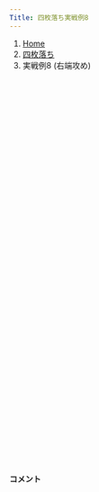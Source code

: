 ```yaml
---
Title: 四枚落ち実戦例8
---
```

<nav aria-label="breadcrumb">
  <ol class="breadcrumb mb-3">
    <li class="breadcrumb-item"><a href="/shogi-beginners/">Home</a></li>
    <li class="breadcrumb-item"><a href="/shogi-beginners/4mai/">四枚落ち</a></li>
    <li class="breadcrumb-item active" aria-current="page">実戦例8 (右端攻め)</li>
  </ol>
</nav>
<div class="row">
  <div class="col-lg-1"></div>
  <div class="col-sm" tabindex="-1">
    <script id="example-kif" type="kif">
手合割：四枚落ち
下手：下手
上手：上手
手数----指手---------消費時間--
*<ruby>右端<rt>みぎはし</rt></ruby><ruby>攻<rt>せ</rt></ruby>めの<ruby>勝<rt>か</rt></ruby>ち<ruby>方<rt>かた</rt></ruby>をおぼえましょう。
*<div class="text-center"><img class="img-fluid pt-3 w-50" src="/shogi-beginners/img/cat29.png"></div>
   1 ６二銀(71)
   2 ７六歩(77)
   3 ５四歩(53)
   4 ２六歩(27)
   5 ５三銀(62)
   6 ２五歩(26)
   7 ３二金(41)
   8 ２四歩(25)
   9 同　歩(23)
  10 同　飛(28)
  11 ２三歩打
  12 ２八飛(24)
  13 ５二玉(51)
  14 ３八銀(39)
  15 ４四歩(43)
  16 ２七銀(38)
  17 ４三玉(52)
  18 ３六銀(27)
  19 ３四歩(33)
  20 １六歩(17)
  21 ２二銀(31)
  22 １五歩(16)
  23 ５二金(61)
  24 ７八金(69)
  25 ６四銀(53)
  26 ６八銀(79)
  27 ７四歩(73)
  28 ６九玉(59)
  29 ８四歩(83)
  30 ５八金(49)
  31 ５五歩(54)
  32 ９六歩(97)
  33 ９四歩(93)
  34 ７七銀(68)
  35 ５三金(52)
  36 ６六銀(77)
  37 ５四金(53)
  38 ４六歩(47)
  39 ８五歩(84)
  40 ９七角(88)
  41 ７三桂(81)
  42 ６八金(58)
  43 ３三桂(21)
  44 ７九玉(69)
  45 ６五桂(73)
  46 ４七銀(36)
  47 ４五歩(44)
  48 同　歩(46)
  49 ９五歩(94)
  50 同　歩(96)
  51 ４五桂(33)
  52 ５六歩(57)
  53 ４六歩打
  54 同　銀(47)
  55 ５六歩(55)
  56 ５八歩打
  57 ４四歩打
  58 ９四歩(95)
  59 ２四歩(23)
  60 ９三歩成(94)
  61 ３三玉(43)
  62 ８三と(93)
  63 ５七歩成(56)
  64 同　歩(58)
  65 ７五歩(74)
  66 ４五銀(46)
  67 同　金(54)
  68 ７三と(83)
  69 ５七桂成(65)
  70 同　銀(66)
  71 ９六歩打
  72 ８八角(97)
  73 ８六歩(85)
  74 同　歩(87)
  75 ７六歩(75)
  76 ４六歩打
  77 ３五金(45)
  78 ４五桂打
  79 ２三玉(33)
  80 ４四角(88)
  81 ３三銀打
  82 ６二角成(44)
  83 ５五銀(64)
  84 ６三馬(62)
  85 ５六歩打
  86 ４八銀(57)
  87 ４六金(35)
  88 ３三桂成(45)
  89 同　玉(23)
  90 ４五桂打
  91 同　金(46)
  92 同　馬(63)
  93 ４四銀(55)
  94 ４六馬(45)
  95 ３五銀(44)
  96 ５六馬(46)
  97 ４四桂打
  98 ６五馬(56)
  99 ５六桂打
 100 ５七銀(48)
 101 ６八桂成(56)
 102 同　銀(57)
 103 ４六銀(35)
 104 ４五金打
 105 ７七歩成(76)
 106 同　桂(89)
 107 ４七銀成(46)
 108 ４四金(45)
 109 同　玉(33)
 110 ３六桂打
 111 ５三玉(44)
 112 ４四銀打
 113 ５二玉(53)
 114 ３二馬(65)
 115 ６九金打
 116 ８九玉(79)
 117 ８八歩打
 118 同　金(78)
 119 ７八金打
 120 同　玉(89)
 121 ６八金(69)
 122 同　飛(28)
 123 ６九銀打
 124 同　飛(68)
 125 １四歩(13)
 126 ６二金打
 127 投了
まで126手で下手の勝ち
    </script>
    <svg id="example" xmlns="http://www.w3.org/2000/svg" viewBox="0,0,400,540"></svg>
  </div>
  <div class="col-sm">
    <h4 class="pt-3">コメント</h4>
    <div id="comment"></div>
  </div>
  <div class="col-lg-1"></div>
</div>
